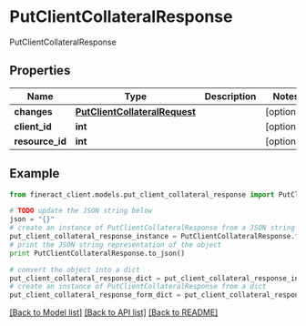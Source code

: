 # PutClientCollateralResponse

PutClientCollateralResponse

## Properties

Name | Type | Description | Notes
------------ | ------------- | ------------- | -------------
**changes** | [**PutClientCollateralRequest**](PutClientCollateralRequest.md) |  | [optional] 
**client_id** | **int** |  | [optional] 
**resource_id** | **int** |  | [optional] 

## Example

```python
from fineract_client.models.put_client_collateral_response import PutClientCollateralResponse

# TODO update the JSON string below
json = "{}"
# create an instance of PutClientCollateralResponse from a JSON string
put_client_collateral_response_instance = PutClientCollateralResponse.from_json(json)
# print the JSON string representation of the object
print PutClientCollateralResponse.to_json()

# convert the object into a dict
put_client_collateral_response_dict = put_client_collateral_response_instance.to_dict()
# create an instance of PutClientCollateralResponse from a dict
put_client_collateral_response_form_dict = put_client_collateral_response.from_dict(put_client_collateral_response_dict)
```
[[Back to Model list]](../README.md#documentation-for-models) [[Back to API list]](../README.md#documentation-for-api-endpoints) [[Back to README]](../README.md)



